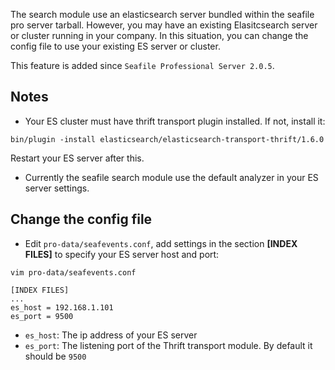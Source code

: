 The search module use an elasticsearch server bundled within the seafile pro server tarball. However, you may have an existing Elasitcsearch server or cluster running in your company. In this situation, you can change the config file to use your existing ES server or cluster.

This feature is added since `Seafile Professional Server 2.0.5`.

## Notes

- Your ES cluster must have thrift transport plugin installed. If not, install it:

```
bin/plugin -install elasticsearch/elasticsearch-transport-thrift/1.6.0
```

Restart your ES server after this.

- Currently the seafile search module use the default analyzer in your ES server settings. 


## Change the config file

- Edit `pro-data/seafevents.conf`, add settings in the section **[INDEX FILES]** to specify your ES server host and port:

```
vim pro-data/seafevents.conf
```

```
[INDEX FILES]
...
es_host = 192.168.1.101
es_port = 9500
```

- `es_host`: The ip address of your ES server
- `es_port`: The listening port of the Thrift transport module. By default it should be `9500`
